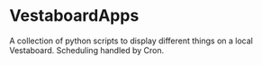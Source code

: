 # VestaboardApps
A collection of python scripts to display different things on a local Vestaboard. Scheduling handled by Cron.
